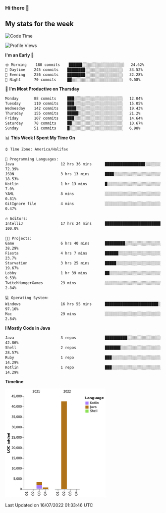### Hi there 👋

## My stats for the week
<!--START_SECTION:waka-->
![Code Time](http://img.shields.io/badge/Code%20Time-320%20hrs%2038%20mins-blue)

![Profile Views](http://img.shields.io/badge/Profile%20Views-0-blue)

**I'm an Early 🐤** 

```text
🌞 Morning    180 commits    ██████░░░░░░░░░░░░░░░░░░░   24.62% 
🌆 Daytime    245 commits    ████████░░░░░░░░░░░░░░░░░   33.52% 
🌃 Evening    236 commits    ████████░░░░░░░░░░░░░░░░░   32.28% 
🌙 Night      70 commits     ██░░░░░░░░░░░░░░░░░░░░░░░   9.58%

```
📅 **I'm Most Productive on Thursday** 

```text
Monday       88 commits     ███░░░░░░░░░░░░░░░░░░░░░░   12.04% 
Tuesday      110 commits    ███░░░░░░░░░░░░░░░░░░░░░░   15.05% 
Wednesday    142 commits    ████░░░░░░░░░░░░░░░░░░░░░   19.43% 
Thursday     155 commits    █████░░░░░░░░░░░░░░░░░░░░   21.2% 
Friday       107 commits    ███░░░░░░░░░░░░░░░░░░░░░░   14.64% 
Saturday     78 commits     ██░░░░░░░░░░░░░░░░░░░░░░░   10.67% 
Sunday       51 commits     █░░░░░░░░░░░░░░░░░░░░░░░░   6.98%

```


📊 **This Week I Spent My Time On** 

```text
⌚︎ Time Zone: America/Halifax

💬 Programming Languages: 
Java                     12 hrs 36 mins      ██████████████████░░░░░░░   72.39% 
JSON                     3 hrs 13 mins       ████░░░░░░░░░░░░░░░░░░░░░   18.53% 
Kotlin                   1 hr 13 mins        █░░░░░░░░░░░░░░░░░░░░░░░░   7.0% 
YAML                     8 mins              ░░░░░░░░░░░░░░░░░░░░░░░░░   0.81% 
GitIgnore file           4 mins              ░░░░░░░░░░░░░░░░░░░░░░░░░   0.47%

🔥 Editors: 
IntelliJ                 17 hrs 24 mins      █████████████████████████   100.0%

🐱‍💻 Projects: 
Game                     6 hrs 40 mins       █████████░░░░░░░░░░░░░░░░   38.29% 
Fiesta                   4 hrs 7 mins        ██████░░░░░░░░░░░░░░░░░░░   23.7% 
Starvation               3 hrs 25 mins       █████░░░░░░░░░░░░░░░░░░░░   19.67% 
Lobby                    1 hr 39 mins        ██░░░░░░░░░░░░░░░░░░░░░░░   9.53% 
TwitchHungerGames        29 mins             ░░░░░░░░░░░░░░░░░░░░░░░░░   2.84%

💻 Operating System: 
Windows                  16 hrs 55 mins      ████████████████████████░   97.16% 
Mac                      29 mins             ░░░░░░░░░░░░░░░░░░░░░░░░░   2.84%

```

**I Mostly Code in Java** 

```text
Java                     3 repos             ██████████░░░░░░░░░░░░░░░   42.86% 
Shell                    2 repos             ███████░░░░░░░░░░░░░░░░░░   28.57% 
Ruby                     1 repo              ███░░░░░░░░░░░░░░░░░░░░░░   14.29% 
Kotlin                   1 repo              ███░░░░░░░░░░░░░░░░░░░░░░   14.29%

```


**Timeline**

![Chart not found](https://raw.githubusercontent.com/lyndseyy/lyndseyy/main/charts/bar_graph.png) 


 Last Updated on 16/07/2022 01:33:46 UTC
<!--END_SECTION:waka-->